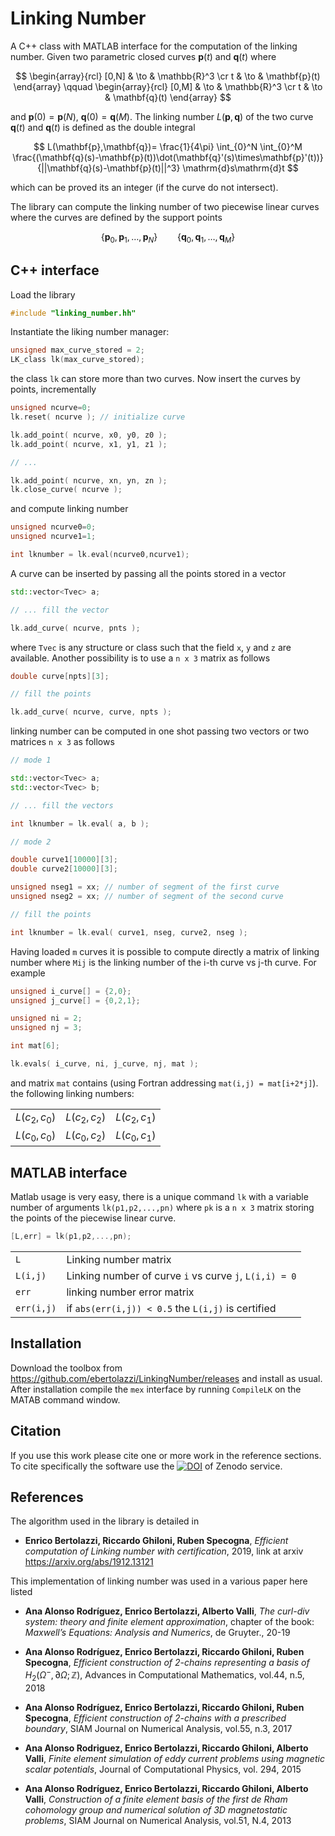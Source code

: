 Linking Number
==============

A C++ class with MATLAB interface for the computation of the linking number.
Given two parametric closed curves $\mathbf{p}(t)$
and $\mathbf{q}(t)$ where

$$
    \begin{array}{rcl}
      [0,N] & \to & \mathbb{R}^3 \cr
          t & \to & \mathbf{p}(t)
    \end{array}
    \qquad
    \begin{array}{rcl}
      [0,M] & \to & \mathbb{R}^3 \cr
          t & \to & \mathbf{q}(t)
    \end{array}
$$

and $\mathbf{p}(0)=\mathbf{p}(N)$,
$\mathbf{q}(0)=\mathbf{q}(M)$.
The linking number $L(\mathbf{p},\mathbf{q})$
of the two curve $\mathbf{q}(t)$
and $\mathbf{q}(t)$ is defined as the double integral

$$
    L(\mathbf{p},\mathbf{q})= \frac{1}{4\pi}
    \int_{0}^N
    \int_{0}^M
    \frac{(\mathbf{q}(s)-\mathbf{p}(t))\dot(\mathbf{q}'(s)\times\mathbf{p}'(t))}
         {||\mathbf{q}(s)-\mathbf{p}(t)||^3}
    \mathrm{d}s\mathrm{d}t
$$

which can be proved its an integer (if the curve do not intersect).

The library can compute the linking number of two piecewise linear curves where the curves are defined by the support points

$$
    \{\mathbf{p}_0,\mathbf{p}_1,\ldots,\mathbf{p}_N\}
    \qquad
    \{\mathbf{q}_0,\mathbf{q}_1,\ldots,\mathbf{q}_M\}
$$

C++ interface
-------------

Load the library

```cpp
#include "linking_number.hh"
```

Instantiate the liking number manager:

```cpp
unsigned max_curve_stored = 2;
LK_class lk(max_curve_stored);
```

the class ``lk`` can store more than two curves.
Now insert the curves by points, incrementally

```cpp
unsigned ncurve=0;
lk.reset( ncurve ); // initialize curve

lk.add_point( ncurve, x0, y0, z0 );
lk.add_point( ncurve, x1, y1, z1 );

// ...

lk.add_point( ncurve, xn, yn, zn );
lk.close_curve( ncurve );
```

and compute linking number

```cpp
unsigned ncurve0=0;
unsigned ncurve1=1;

int lknumber = lk.eval(ncurve0,ncurve1);
```

A curve can be inserted by passing all the points
stored in a vector

```cpp
std::vector<Tvec> a;

// ... fill the vector

lk.add_curve( ncurve, pnts );
```

where ``Tvec`` is any structure or class such that the field ``x``, ``y`` and ``z`` are available. Another possibility is to use a  ``n x 3`` matrix as follows

```cpp
double curve[npts][3];

// fill the points

lk.add_curve( ncurve, curve, npts );
```

linking number can be computed in one shot passing
two vectors or two matrices ``n x 3`` as follows

```cpp
// mode 1

std::vector<Tvec> a;
std::vector<Tvec> b;

// ... fill the vectors

int lknumber = lk.eval( a, b );

// mode 2

double curve1[10000][3];
double curve2[10000][3];

unsigned nseg1 = xx; // number of segment of the first curve
unsigned nseg2 = xx; // number of segment of the second curve

// fill the points

int lknumber = lk.eval( curve1, nseg, curve2, nseg );
```

Having loaded ``m`` curves it is possible to compute directly a matrix of linking number where ``Mij`` is the linking number of the i-th curve vs j-th curve.
For example

```cpp
unsigned i_curve[] = {2,0};
unsigned j_curve[] = {0,2,1};

unsigned ni = 2;
unsigned nj = 3;

int mat[6];

lk.evals( i_curve, ni, j_curve, nj, mat );
```

and matrix ``mat`` contains (using Fortran addressing ``mat(i,j) = mat[i+2*j]``). the following linking numbers:

|              |              |              |
| ------------ | ------------ | ------------ |
| $L(c_2,c_0)$ | $L(c_2,c_2)$ | $L(c_2,c_1)$ |
| $L(c_0,c_0)$ | $L(c_0,c_2)$ | $L(c_0,c_1)$ |


MATLAB interface
----------------

Matlab usage is very easy, there is a unique command
``lk`` with a variable number of arguments
``lk(p1,p2,...,pn)`` where ``pk`` is a ``n x 3`` matrix
storing the points of the piecewise linear curve.

```cpp
[L,err] = lk(p1,p2,...,pn);
```

|            |                                                        |
| ---------- | ------------------------------------------------------ |
| `L`        | Linking number matrix                                  |
| `L(i,j)`   | Linking number of curve `i` vs curve `j`, `L(i,i) = 0` |
| `err`      | linking number error matrix                            |
| `err(i,j)` | if `abs(err(i,j)) < 0.5` the `L(i,j)` is certified     |

Installation
------------

Download the toolbox from <https://github.com/ebertolazzi/LinkingNumber/releases> and install as usual.
After installation compile the `mex` interface by running ``CompileLK`` on the MATAB command window.

Citation
--------

If you use this work please cite one or more work in the reference sections.
To cite specifically the software use the
[![DOI](https://zenodo.org/badge/358880071.svg)](https://zenodo.org/badge/latestdoi/358880071) of Zenodo service.

References
----------

The algorithm used in the library is detailed in

- **Enrico Bertolazzi, Riccardo Ghiloni, Ruben Specogna**,
  *Efficient computation of Linking number with certification*, 2019,
  link at arxiv <https://arxiv.org/abs/1912.13121>

This implementation of linking number was used in a various
paper here listed

- **Ana Alonso Rodríguez, Enrico Bertolazzi, Alberto Valli**,
  *The curl-div system: theory and finite element approximation*,
  chapter of the book: *Maxwell’s Equations: Analysis and Numerics*,
  de Gruyter., 20-19

- **Ana Alonso Rodríguez, Enrico Bertolazzi, Riccardo Ghiloni, Ruben Specogna**,
  *Efficient construction of 2-chains representing a basis of* $H_2(\Omega^-,\partial\Omega;\mathbb{Z})$,
  Advances in Computational Mathematics, vol.44, n.5, 2018

- **Ana Alonso Rodríguez, Enrico Bertolazzi, Riccardo Ghiloni, Ruben Specogna**,
  *Efficient construction of 2-chains with a prescribed boundary*,
  SIAM Journal on Numerical Analysis, vol.55, n.3, 2017

- **Ana Alonso Rodriguez, Enrico Bertolazzi, Riccardo Ghiloni, Alberto Valli**,
  *Finite element simulation of eddy current problems using magnetic scalar potentials*,
  Journal of Computational Physics, vol. 294, 2015

- **Ana Alonso Rodríguez, Enrico Bertolazzi, Riccardo Ghiloni, Alberto Valli**,
  *Construction of a finite element basis of the first de Rham cohomology group
  and numerical solution of 3D magnetostatic problems*,
  SIAM Journal on Numerical Analysis, vol.51, N.4, 2013
